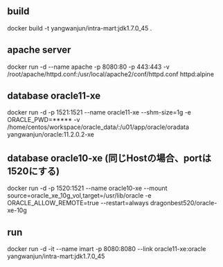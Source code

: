 ## build
docker build -t yangwanjun/intra-mart:jdk1.7.0_45 .
## apache server
docker run -d --name apache -p 8080:80 -p 443:443 -v /root/apache/httpd.conf:/usr/local/apache2/conf/httpd.conf httpd:alpine
## database oracle11-xe
docker run -d -p 1521:1521 --name oracle11-xe --shm-size=1g -e ORACLE_PWD=***** -v /home/centos/workspace/oracle_data/:/u01/app/oracle/oradata yangwanjun/oracle:11.2.0.2-xe
## database oracle10-xe (同じHostの場合、portは1520にする)
docker run -d -p 1520:1521 --name oracle10-xe --mount source=oracle_xe_10g_vol,target=/usr/lib/oracle -e ORACLE_ALLOW_REMOTE=true --restart=always dragonbest520/oracle-xe-10g
## run 
docker run -d -it --name imart -p 8080:8080 --link oracle11-xe:oracle yangwanjun/intra-mart:jdk1.7.0_45

